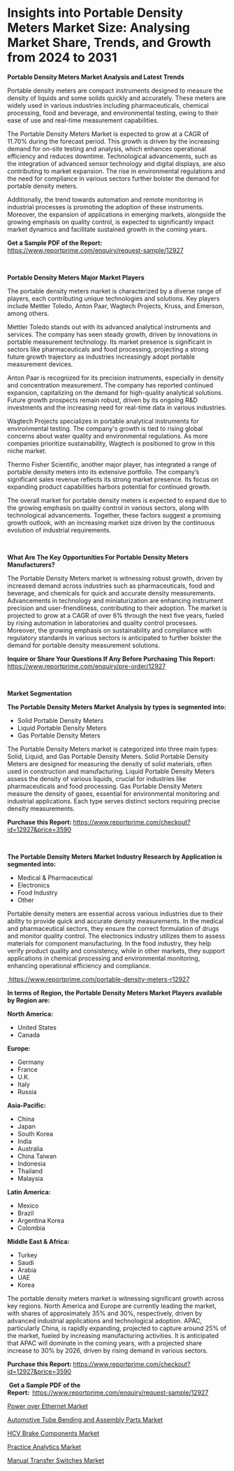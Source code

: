 <p><h1>Insights into Portable Density Meters Market Size: Analysing Market Share, Trends, and Growth from 2024 to 2031</h1></p><p><strong>Portable Density Meters Market Analysis and Latest Trends</strong></p>
<p><p>Portable density meters are compact instruments designed to measure the density of liquids and some solids quickly and accurately. These meters are widely used in various industries including pharmaceuticals, chemical processing, food and beverage, and environmental testing, owing to their ease of use and real-time measurement capabilities.</p><p>The Portable Density Meters Market is expected to grow at a CAGR of 11.70% during the forecast period. This growth is driven by the increasing demand for on-site testing and analysis, which enhances operational efficiency and reduces downtime. Technological advancements, such as the integration of advanced sensor technology and digital displays, are also contributing to market expansion. The rise in environmental regulations and the need for compliance in various sectors further bolster the demand for portable density meters.</p><p>Additionally, the trend towards automation and remote monitoring in industrial processes is promoting the adoption of these instruments. Moreover, the expansion of applications in emerging markets, alongside the growing emphasis on quality control, is expected to significantly impact market dynamics and facilitate sustained growth in the coming years.</p></p>
<p><strong>Get a Sample PDF of the Report:&nbsp;</strong> <a href="https://www.reportprime.com/enquiry/request-sample/12927?utm_campaign=16&utm_medium=2&utm_source=Github&utm_content=ia&utm_term=25112024&utm_id=portable-density-meters">https://www.reportprime.com/enquiry/request-sample/12927</a></p>
<p>&nbsp;</p>
<p><strong>Portable Density Meters Major Market Players</strong></p>
<p><p>The portable density meters market is characterized by a diverse range of players, each contributing unique technologies and solutions. Key players include Mettler Toledo, Anton Paar, Wagtech Projects, Kruss, and Emerson, among others.</p><p>Mettler Toledo stands out with its advanced analytical instruments and services. The company has seen steady growth, driven by innovations in portable measurement technology. Its market presence is significant in sectors like pharmaceuticals and food processing, projecting a strong future growth trajectory as industries increasingly adopt portable measurement devices.</p><p>Anton Paar is recognized for its precision instruments, especially in density and concentration measurement. The company has reported continued expansion, capitalizing on the demand for high-quality analytical solutions. Future growth prospects remain robust, driven by its ongoing R&D investments and the increasing need for real-time data in various industries.</p><p>Wagtech Projects specializes in portable analytical instruments for environmental testing. The company's growth is tied to rising global concerns about water quality and environmental regulations. As more companies prioritize sustainability, Wagtech is positioned to grow in this niche market.</p><p>Thermo Fisher Scientific, another major player, has integrated a range of portable density meters into its extensive portfolio. The company’s significant sales revenue reflects its strong market presence. Its focus on expanding product capabilities harbors potential for continued growth.</p><p>The overall market for portable density meters is expected to expand due to the growing emphasis on quality control in various sectors, along with technological advancements. Together, these factors suggest a promising growth outlook, with an increasing market size driven by the continuous evolution of industrial requirements.</p></p>
<p>&nbsp;</p>
<p><strong>What Are The Key Opportunities For Portable Density Meters Manufacturers?</strong></p>
<p><p>The Portable Density Meters market is witnessing robust growth, driven by increased demand across industries such as pharmaceuticals, food and beverage, and chemicals for quick and accurate density measurements. Advancements in technology and miniaturization are enhancing instrument precision and user-friendliness, contributing to their adoption. The market is projected to grow at a CAGR of over 6% through the next five years, fueled by rising automation in laboratories and quality control processes. Moreover, the growing emphasis on sustainability and compliance with regulatory standards in various sectors is anticipated to further bolster the demand for portable density measurement solutions.</p></p>
<p><strong>Inquire or Share Your Questions If Any Before Purchasing This Report:</strong> <a href="https://www.reportprime.com/enquiry/pre-order/12927?utm_campaign=16&utm_medium=2&utm_source=Github&utm_content=ia&utm_term=25112024&utm_id=portable-density-meters">https://www.reportprime.com/enquiry/pre-order/12927</a></p>
<p>&nbsp;</p>
<p><strong>Market Segmentation</strong></p>
<p><strong>The Portable Density Meters Market Analysis by types is segmented into:</strong></p>
<p><ul><li>Solid Portable Density Meters</li><li>Liquid Portable Density Meters</li><li>Gas Portable Density Meters</li></ul></p>
<p><p>The Portable Density Meters market is categorized into three main types: Solid, Liquid, and Gas Portable Density Meters. Solid Portable Density Meters are designed for measuring the density of solid materials, often used in construction and manufacturing. Liquid Portable Density Meters assess the density of various liquids, crucial for industries like pharmaceuticals and food processing. Gas Portable Density Meters measure the density of gases, essential for environmental monitoring and industrial applications. Each type serves distinct sectors requiring precise density measurements.</p></p>
<p><strong>Purchase this Report:&nbsp;</strong><a href="https://www.reportprime.com/checkout?id=12927&price=3590&utm_campaign=16&utm_medium=2&utm_source=Github&utm_content=ia&utm_term=25112024&utm_id=portable-density-meters">https://www.reportprime.com/checkout?id=12927&price=3590</a></p>
<p>&nbsp;</p>
<p><strong>The Portable Density Meters Market Industry Research by Application is segmented into:</strong></p>
<p><ul><li>Medical & Pharmaceutical</li><li>Electronics</li><li>Food Industry</li><li>Other</li></ul></p>
<p><p>Portable density meters are essential across various industries due to their ability to provide quick and accurate density measurements. In the medical and pharmaceutical sectors, they ensure the correct formulation of drugs and monitor quality control. The electronics industry utilizes them to assess materials for component manufacturing. In the food industry, they help verify product quality and consistency, while in other markets, they support applications in chemical processing and environmental monitoring, enhancing operational efficiency and compliance.</p></p>
<p><a href="https://www.reportprime.com/portable-density-meters-r12927?utm_campaign=16&utm_medium=2&utm_source=Github&utm_content=ia&utm_term=25112024&utm_id=portable-density-meters">&nbsp;https://www.reportprime.com/portable-density-meters-r12927</a></p>
<p><strong>In terms of Region, the Portable Density Meters Market Players available by Region are:</strong></p>
<p>
    <p> <strong> North America: </strong>
        <ul>
            <li>United States</li>
            <li>Canada</li>
        </ul>
        </p> 
    <p> <strong> Europe: </strong>
        <ul>
            <li>Germany</li>
            <li>France</li>
            <li>U.K.</li>
            <li>Italy</li>
            <li>Russia</li>
        </ul>
        </p> 
    <p> <strong> Asia-Pacific: </strong>
        <ul>
            <li>China</li>
            <li>Japan</li>
            <li>South Korea</li>
            <li>India</li>
            <li>Australia</li>
            <li>China Taiwan</li>
            <li>Indonesia</li>
            <li>Thailand</li>
            <li>Malaysia</li>
        </ul>
        </p> 
    <p> <strong> Latin America: </strong>
        <ul>
            <li>Mexico</li>
            <li>Brazil</li>
            <li>Argentina Korea</li>
            <li>Colombia</li>
        </ul>
        </p> 
    <p> <strong> Middle East & Africa: </strong>
        <ul>
            <li>Turkey</li>
            <li>Saudi</li>
            <li>Arabia</li>
            <li>UAE</li>
            <li>Korea</li>
        </ul>
    </p>
    </p>
<p><p>The portable density meters market is witnessing significant growth across key regions. North America and Europe are currently leading the market, with shares of approximately 35% and 30%, respectively, driven by advanced industrial applications and technological adoption. APAC, particularly China, is rapidly expanding, projected to capture around 25% of the market, fueled by increasing manufacturing activities. It is anticipated that APAC will dominate in the coming years, with a projected share increase to 30% by 2026, driven by rising demand in various sectors.</p></p>
<p><strong>Purchase this Report: </strong><a href="https://www.reportprime.com/checkout?id=12927&price=3590&utm_campaign=16&utm_medium=2&utm_source=Github&utm_content=ia&utm_term=25112024&utm_id=portable-density-meters">https://www.reportprime.com/checkout?id=12927&price=3590</a></p>
<p>&nbsp;<strong>Get a Sample PDF of the Report:&nbsp;&nbsp;</strong><a href="https://www.reportprime.com/enquiry/request-sample/12927?utm_campaign=16&utm_medium=2&utm_source=Github&utm_content=ia&utm_term=25112024&utm_id=portable-density-meters">https://www.reportprime.com/enquiry/request-sample/12927</a></p>
<p><strong></strong></p>
<p><p><a href="https://www.linkedin.com/pulse/power-over-ethernet-market-size-expected-grow-92-cagr-qm87c?utm_campaign=16&utm_medium=2&utm_source=Github&utm_content=ia&utm_term=25112024&utm_id=portable-density-meters">Power over Ethernet Market</a></p><p><a href="https://issuu.com/reportprime-2/docs/automotive-tube-bending-and-assembl_94c336353fff19?utm_campaign=16&utm_medium=2&utm_source=Github&utm_content=ia&utm_term=25112024&utm_id=portable-density-meters">Automotive Tube Bending and Assembly Parts Market</a></p><p><a href="https://issuu.com/reportprime-2/docs/hcv-brake-components-market-size-20_8d81ac425a1c0f?utm_campaign=16&utm_medium=2&utm_source=Github&utm_content=ia&utm_term=25112024&utm_id=portable-density-meters">HCV Brake Components Market</a></p><p><a href="https://www.linkedin.com/pulse/latest-trends-practice-analytics-market-strong-growth-1uylc?utm_campaign=16&utm_medium=2&utm_source=Github&utm_content=ia&utm_term=25112024&utm_id=portable-density-meters">Practice Analytics Market</a></p><p><a href="https://github.com/Chiragrp22/Market-Research-Report-List-6/blob/main/manual-transfer-switches-market.md?utm_campaign=16&utm_medium=2&utm_source=Github&utm_content=ia&utm_term=25112024&utm_id=portable-density-meters">Manual Transfer Switches Market</a></p></p>